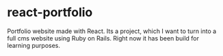 # react-portfolio

Portfolio website made with React. Its a project, which I want to turn into a full cms website using Ruby on Rails. Right now it has been build for learning purposes.
